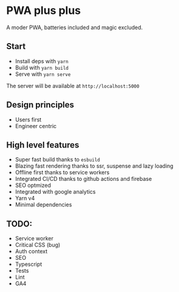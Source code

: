 # PWA plus plus

A moder PWA, batteries included and magic excluded.

## Start

- Install deps with `yarn`
- Build with `yarn build`
- Serve with `yarn serve`

The server will be available at `http://localhost:5000`

## Design principles

- Users first
- Engineer centric

## High level features

- Super fast build thanks to `esbuild`
- Blazing fast rendering thanks to ssr, suspense and lazy loading
- Offline first thanks to service workers
- Integrated CI/CD thanks to github actions and firebase
- SEO optmized
- Integrated with google analytics
- Yarn v4
- Minimal dependencies


## TODO:

- Service worker
- Critical CSS (bug)
- Auth context
- SEO
- Typescript
- Tests
- Lint
- GA4
